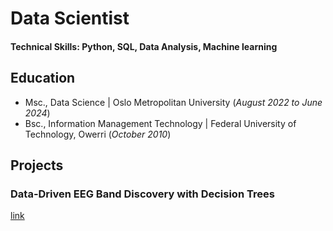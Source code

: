 # Data Scientist

#### Technical Skills: Python, SQL, Data Analysis, Machine learning

## Education
- Msc., Data Science | Oslo Metropolitan University (_August 2022 to June 2024_)								       		             		
- Bsc., Information Management Technology | Federal University of Technology, Owerri (_October 2010_)

## Projects
### Data-Driven EEG Band Discovery with Decision Trees
[link](https://colab.research.google.com/drive/1JEZObX3Edv-vlxJByuZY4JI24p1j0acd#scrollTo=L4uMifr__aDc)
